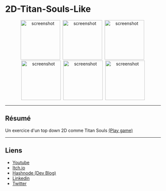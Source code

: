 # 2D-Titan-Souls-Like

<div align="center"> 
  <img src="assets/screenshot1.png" alt="screenshot" width="128" />&nbsp
  <img src="assets/screenshot2.png" alt="screenshot" width="128" />&nbsp
  <img src="assets/screenshot3.png" alt="screenshot" width="128" />&nbsp
  <img src="assets/screenshot4.png" alt="screenshot" width="128" />&nbsp
  <img src="assets/screenshot5.png" alt="screenshot" width="128" />&nbsp
  <img src="assets/screenshot7.png" alt="screenshot" width="128" />
</div>

---

## Résumé
Un exercice d'un top down 2D comme Titan Souls
<a href="https://archer01.itch.io/titans-souls">(Play game)</a>&nbsp;

---

## Liens
  * <a href="https://www.youtube.com/channel/UCwxuydeEi6WyM-X6nsPs-8A">Youtube</a>
  * <a href="https://archer01.itch.io/">Itch.io</a>
  * <a href="https://hashnode.com/@Archer01">Hashnode (Dev Blog)</a>
  * <a href="https://www.linkedin.com/in/julienguenard/">Linkedin</a>
  * <a href="https://twitter.com/julien_guenard">Twitter</a>
